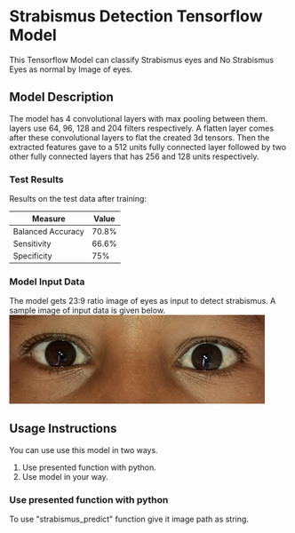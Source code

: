 # Strabismus Detection Tensorflow Model

This Tensorflow Model can classify Strabismus eyes and No Strabismus Eyes as normal by Image of eyes.

## Model Description

The model has 4 convolutional layers with max pooling between them. layers use 64, 96, 128 and 204 filters respectively. A flatten layer comes after these convolutional layers to flat the created 3d tensors. Then the extracted features gave to a 512 units fully connected layer followed by two other fully connected layers that has 256 and 128 units respectively.

### Test Results

Results on the test data after training:

| Measure           | Value |
| ----------------- | ----- |
| Balanced Accuracy | 70.8% |
| Sensitivity       | 66.6% |
| Specificity       | 75%   |

### Model Input Data

The model gets 23:9 ratio image of eyes as input to detect strabismus. A sample image of input data is given below.
![Sample Image](./example/normal.jpg)

## Usage Instructions

You can use use this model in two ways.

1. Use presented function with python.
2. Use model in your way.

### Use presented function with python

To use "strabismus_predict" function give it image path as string.
